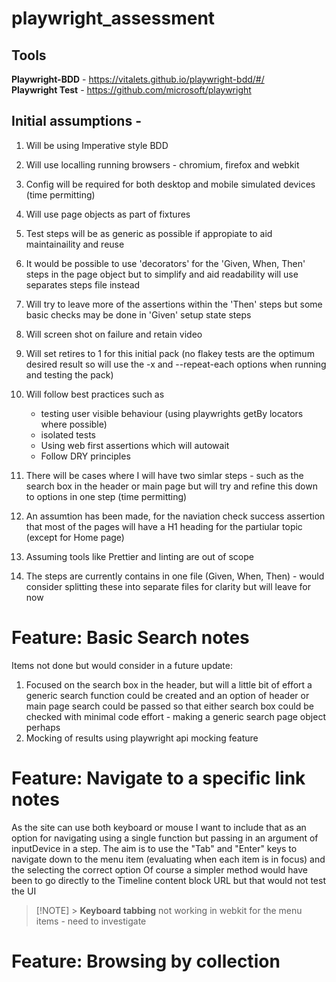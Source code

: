 # playwright_assessment

## Tools

**Playwright-BDD** - https://vitalets.github.io/playwright-bdd/#/ <br>
**Playwright Test** - https://github.com/microsoft/playwright <br>

## Initial assumptions -

1. Will be using Imperative style BDD
2. Will use localling running browsers - chromium, firefox and webkit
3. Config will be required for both desktop and mobile simulated devices (time permitting)
4. Will use page objects as part of fixtures
5. Test steps will be as generic as possible if appropiate to aid maintainaility and reuse
6. It would be possible to use 'decorators' for the 'Given, When, Then' steps in the page object but to simplify and aid readability will use separates steps file instead
7. Will try to leave more of the assertions within the 'Then' steps but some basic checks may be done in 'Given' setup state steps
8. Will screen shot on failure and retain video
9. Will set retires to 1 for this initial pack (no flakey tests are the optimum desired result so will use the -x and --repeat-each options when running and testing the pack)
10. Will follow best practices such as

    - testing user visible behaviour (using playwrights getBy locators where possible)
    - isolated tests
    - Using web first assertions which will autowait
    - Follow DRY principles

11. There will be cases where I will have two simlar steps - such as the search box in the header or main page but will try and refine this down to options in one step (time permitting)
12. An assumtion has been made, for the naviation check success assertion that most of the pages will have a H1 heading for the partiular topic (except for Home page)
13. Assuming tools like Prettier and linting are out of scope
14. The steps are currently contains in one file (Given, When, Then) - would consider splitting these into separate files for clarity but will leave for now

# Feature: Basic Search notes

Items not done but would consider in a future update:

1.  Focused on the search box in the header, but will a little bit of effort a generic search function could be created and an option of header or main page search could be passed
    so that either search box could be checked with minimal code effort - making a generic search page object perhaps
2.  Mocking of results using playwright api mocking feature

# Feature: Navigate to a specific link notes

As the site can use both keyboard or mouse I want to include that as an option for navigating using a single function but passing in an argument of inputDevice in a step.
The aim is to use the "Tab" and "Enter" keys to navigate down to the menu item (evaluating when each item is in focus) and the selecting the correct option
Of course a simpler method would have been to go directly to the Timeline content block URL but that would not test the UI

> [!NOTE] > **Keyboard tabbing** not working in webkit for the menu items - need to investigate

# Feature: Browsing by collection
